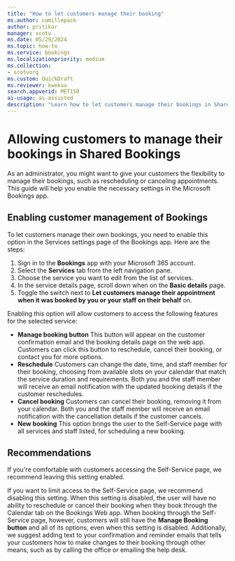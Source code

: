 ```yaml
---  
title: "How to let customers manage their booking"  
ms.author: camillepack
author: pritikar
manager: scotv
ms.date: 05/29/2024  
ms.topic: how-to
ms.service: bookings
ms.localizationpriority: medium
ms.collection:
- scotvorg
ms.custom: QuickDraft  
ms.reviewer: kwekua  
search.appverid: MET150  
ai-usage: ai-assisted 
description: "Learn how to let customers manage their bookings in Shared Bookings." 
---
```


# Allowing customers to manage their bookings in Shared Bookings

As an administrator, you might want to give your customers the flexibility to manage their bookings, such as rescheduling or canceling appointments. This guide will help you enable the necessary settings in the Microsoft Bookings app.

## Enabling customer management of Bookings

To let customers manage their own bookings, you need to enable this option in the Services settings page of the Bookings app. Here are the steps:

1. Sign in to the **Bookings** app with your Microsoft 365 account.
2. Select the **Services** tab from the left navigation pane.
3. Choose the service you want to edit from the list of services.
4. In the service details page, scroll down when on the **Basic details** page.
5. Toggle the switch next to **Let customers manage their appointment when it was booked by you or your staff on their behalf** on.

Enabling this option will allow customers to access the following features for the selected service:

- **Manage booking button** This button will appear on the customer confirmation email and the booking details page on the web app. Customers can click this button to reschedule, cancel their booking, or contact you for more options.
- **Reschedule** Customers can change the date, time, and staff member for their booking, choosing from available slots on your calendar that match the service duration and requirements. Both you and the staff member will receive an email notification with the updated booking details if the customer reschedules.
- **Cancel booking** Customers can cancel their booking, removing it from your calendar. Both you and the staff member will receive an email notification with the cancellation details if the customer cancels.
- **New booking** This option brings the user to the Self-Service page with all services and staff listed, for scheduling a new booking.

## Recommendations

If you're comfortable with customers accessing the Self-Service page, we recommend leaving this setting enabled.

If you want to limit access to the Self-Service page, we recommend disabling this setting. When this setting is disabled, the user will have no ability to reschedule or cancel their booking when they book through the Calendar tab on the Bookings Web app. When booking through the Self-Service page, however, customers will still have the **Manage Booking button** and all of its options, even when this setting is disabled. Additionally, we suggest adding text to your confirmation and reminder emails that tells your customers how to make changes to their booking through other means, such as by calling the office or emailing the help desk.
